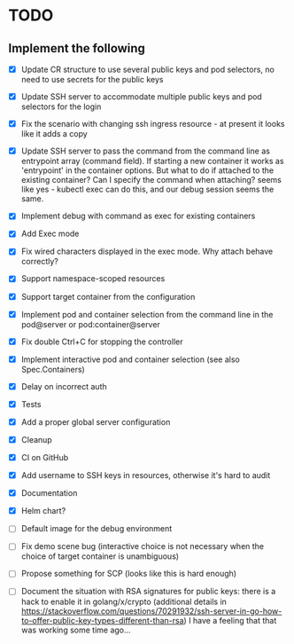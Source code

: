 TODO
====

Implement the following
-----------------------

* [x] Update CR structure to use several public keys and pod selectors,
  no need to use secrets for the public keys
* [x] Update SSH server to accommodate multiple public keys and pod selectors for
  the login
* [x] Fix the scenario with changing ssh ingress resource - at present it looks like
  it adds a copy
* [x] Update SSH server to pass the command from the command line as entrypoint
  array (command field). If starting a new container it works as 'entrypoint'
  in the container options. But what to do if attached to the existing
  container? Can I specify the command when attaching? seems like yes - kubectl
  exec can do this, and our debug session seems the same.
* [x] Implement debug with command as exec for existing containers
* [x] Add Exec mode
* [x] Fix wired characters displayed in the exec mode. Why attach behave correctly?
* [x] Support namespace-scoped resources
* [x] Support target container from the configuration
* [x] Implement pod and container selection from the command line in the pod@server or pod:container@server
* [x] Fix double Ctrl+C for stopping the controller
* [x] Implement interactive pod and container selection (see also Spec.Containers)
* [x] Delay on incorrect auth
* [x] Tests
* [x] Add a proper global server configuration
* [x] Cleanup
* [x] CI on GitHub
* [x] Add username to SSH keys in resources, otherwise it's hard to audit
* [x] Documentation
* [x] Helm chart?
* [ ] Default image for the debug environment
* [ ] Fix demo scene bug (interactive choice is not necessary when the choice of target container is unambiguous)
* [ ] Propose something for SCP (looks like this is hard enough)

* [ ] Document the situation with RSA signatures for public keys: there is a hack
  to enable it in golang/x/crypto (additional details in
  <https://stackoverflow.com/questions/70291932/ssh-server-in-go-how-to-offer-public-key-types-different-than-rsa>)
  I have a feeling that that was working some time ago...

